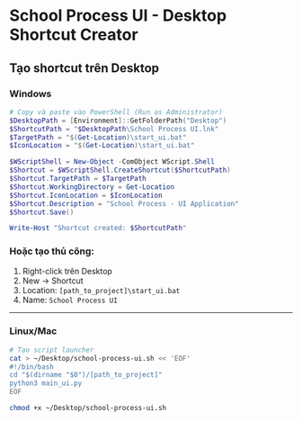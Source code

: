 # School Process UI - Desktop Shortcut Creator

## Tạo shortcut trên Desktop

### Windows
```powershell
# Copy và paste vào PowerShell (Run as Administrator)
$DesktopPath = [Environment]::GetFolderPath("Desktop")
$ShortcutPath = "$DesktopPath\School Process UI.lnk"
$TargetPath = "$(Get-Location)\start_ui.bat"
$IconLocation = "$(Get-Location)\start_ui.bat"

$WScriptShell = New-Object -ComObject WScript.Shell
$Shortcut = $WScriptShell.CreateShortcut($ShortcutPath)
$Shortcut.TargetPath = $TargetPath
$Shortcut.WorkingDirectory = Get-Location
$Shortcut.IconLocation = $IconLocation
$Shortcut.Description = "School Process - UI Application"
$Shortcut.Save()

Write-Host "Shortcut created: $ShortcutPath"
```

### Hoặc tạo thủ công:
1. Right-click trên Desktop
2. New → Shortcut
3. Location: `[path_to_project]\start_ui.bat`
4. Name: `School Process UI`

---

### Linux/Mac
```bash
# Tạo script launcher
cat > ~/Desktop/school-process-ui.sh << 'EOF'
#!/bin/bash
cd "$(dirname "$0")/[path_to_project]"
python3 main_ui.py
EOF

chmod +x ~/Desktop/school-process-ui.sh
```
